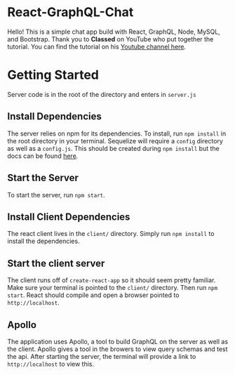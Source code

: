 # React-GraphQL-Chat

Hello! This is a simple chat app build with React, GraphQL, Node, MySQL, and Bootstrap. Thank you to **Classed** on YouTube who put together the tutorial. You can find the tutorial on his [Youtube channel here](https://www.youtube.com/channel/UC2-slOJImuSc20Drbf88qvg).

# Getting Started

Server code is in the root of the directory and enters in `server.js`

## Install Dependencies

The server relies on npm for its dependencies. To install, run `npm install` in the root directory in your terminal.
Sequelize will require a `config` directory as well as a `config.js`. This should be created during `npm install` but the docs can be found [here](https://sequelize.org/master/manual/getting-started.html).

## Start the Server

To start the server, run `npm start`.

## Install Client Dependencies

The react client lives in the `client/` directory. Simply run `npm install` to install the dependencies.

## Start the client server

The client runs off of `create-react-app` so it should seem pretty familiar. Make sure your terminal is pointed to the `client/` directory. Then run `npm start`. React should compile and open a browser pointed to `http://localhost`.

## Apollo

The application uses Apollo, a tool to build GraphQL on the server as well as the client. Apollo gives a tool in the browers to view query schemas and test the api. After starting the server, the terminal will provide a link to `http://localhost` to view this.
